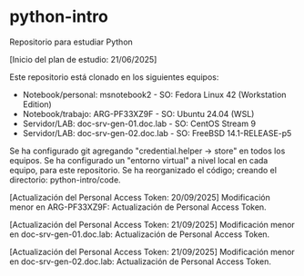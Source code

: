 # python-intro
Repositorio para estudiar Python

[Inicio del plan de estudio: 21/06/2025]

Este repositorio está clonado en los siguientes equipos: 
- Notebook/personal: msnotebook2 - SO: Fedora Linux 42 (Workstation Edition)
- Notebook/trabajo: ARG-PF33XZ9F - SO: Ubuntu 24.04 (WSL)
- Servidor/LAB: doc-srv-gen-01.doc.lab - SO: CentOS Stream 9
- Servidor/LAB: doc-srv-gen-02.doc.lab - SO: FreeBSD 14.1-RELEASE-p5

Se ha configurado git agregando "credential.helper -> store" en todos los equipos.
Se ha configurado un "entorno virtual" a nivel local en cada equipo, para este repositorio.
Se ha reorganizado el código; creando el directorio: python-intro/code.

[Actualización del Personal Access Token: 20/09/2025]
Modificación menor en ARG-PF33XZ9F: Actualización de Personal Access Token.

[Actualización del Personal Access Token: 21/09/2025]
Modificación menor en doc-srv-gen-01.doc.lab: Actualización de Personal Access Token.

[Actualización del Personal Access Token: 21/09/2025]
Modificación menor en doc-srv-gen-02.doc.lab: Actualización de Personal Access Token.
